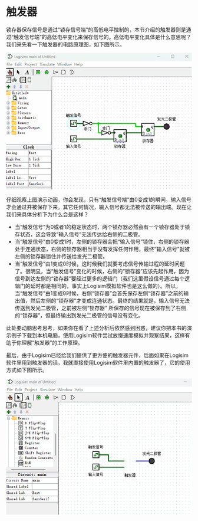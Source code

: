 # 触发器

锁存器保存信号是通过“锁存信号端”的高低电平控制的，本节介绍的触发器则是通过“触发信号端”的高低电平变化来保存信号的。高低电平变化具体是什么意思呢？我们来先看一下触发器的电路原理图，如下图所示。

![](pic/3-6.gif)

仔细观察上图演示动画，你会发现，只有“触发信号端”由0变成1的瞬间，输入信号才会通过并被保存下来。其它任何情况，输入信号都无法被传送的输出端。现在让我们来具体分析下为什么会是这样？

* 当“触发信号”为0或者1的稳定状态时，两个锁存器必然会有一个锁存器处于锁存状态，这会导致“输入信号”无法传达给右侧的二极管。
* 当“触发信号”由0变成1时，左侧的锁存器会把“输入信号”锁住，右侧的锁存器处于连通状态，右侧的锁存器相当于没有发挥任何作用，最终“输入信号”就被左侧的锁存器锁住并传送给发光二极管。
* 当“触发信号”由1变成0时候，这时候我们就要考虑信号传输过程的延时问题了。很明显，当“触发信号”变化的时候，右侧的“锁存器”应该先起作用，因为信号到达左侧的“锁存器”要经过更多的逻辑门（我们这里假设信号通过每个逻辑门的延时都是相同的，事实上Logisim模拟软件也是这么做的）。所以，当“触发信号”由1变成0时候，右侧“锁存器”会首先保存左侧“锁存器”之前的输出值，然后左侧的“锁存器”才变成连通状态。最终的结果就是，输入信号无法传送到发光二极管，之前被左侧“锁存器”
所保存的信号现在被保存到了右侧的“锁存器”，但最终输出到发光二极管的信号没有变化。

此处要动脑思考思考，如果你在看了上述分析后依然感到困惑，建议你把本书的演示例子下载到本机电脑，使用Logisim软件尝试放慢速度模拟并观察结果，这样有助于你理解“触发器”的工作原理。

最后，由于Logisim已经给我们提供了更方便的触发器元件，后面如果在Logisim软件里用到触发器的话，我就直接使用Logisim软件里内置的触发器了，它的使用方式如下图所示。

![](pic/3-7.gif)